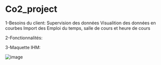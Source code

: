 # Co2_project
1-Besoins du client:
  Supervision des données 
  Visualition des données en courbes 
  Import des Emploi du temps, salle de cours et heure de cours
  
2-Fonctionnalités:
  






3-Maquette IHM:


![image](https://user-images.githubusercontent.com/123626891/224353463-ee26173e-cb6e-4eae-9f1b-0f576f545a75.png)



